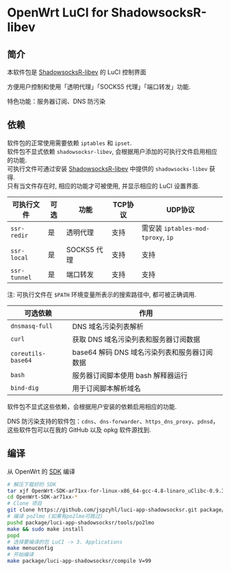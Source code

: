 OpenWrt LuCI for ShadowsocksR-libev
===

简介
---

本软件包是 [ShadowsocksR-libev][openwrt-shadowsocksr] 的 LuCI 控制界面

方便用户控制和使用「透明代理」「SOCKS5 代理」「端口转发」功能.

特色功能：服务器订阅、DNS 防污染

依赖
---
软件包的正常使用需要依赖 `iptables` 和 `ipset`.  
软件包不显式依赖 `shadowsocksr-libev`, 会根据用户添加的可执行文件启用相应的功能.  
可执行文件可通过安装 [ShadowsocksR-libev][openwrt-shadowsocksr] 中提供的 `shadowsocks-libev` 获得.  
只有当文件存在时, 相应的功能才可被使用, 并显示相应的 LuCI 设置界面.  

 可执行文件    | 可选 | 功能        | TCP协议 | UDP协议 
 -------------|------|------------|---------|-----------------------------------
 `ssr-redir`  | 是   | 透明代理    | 支持    | 需安装 `iptables-mod-tproxy`, `ip`
 `ssr-local`  | 是   | SOCKS5 代理 | 支持    | 支持
 `ssr-tunnel` | 是   | 端口转发    | 支持    | 支持

注: 可执行文件在 `$PATH` 环境变量所表示的搜索路径中, 都可被正确调用.

可选依赖               | 作用
-------------------|--------------------
`dnsmasq-full`     | DNS 域名污染列表解析
`curl`             | 获取 DNS 域名污染列表和服务器订阅数据
`coreutils-base64` | base64 解码 DNS 域名污染列表和服务器订阅数据
`bash`             | 服务器订阅脚本使用 bash 解释器运行
`bind-dig`         | 用于订阅脚本解析域名

软件包不显式这些依赖，会根据用户安装的依赖启用相应的功能.

DNS 防污染支持的软件包：`cdns`、`dns-forwarder`、`https_dns_proxy`、`pdnsd`，这些软件包可以在我的 GitHub 以及 opkg 软件源找到.


编译
---

从 OpenWrt 的 [SDK](https://wiki.openwrt.org/doc/howto/obtain.firmware.sdk) 编译  
```bash
# 解压下载好的 SDK
tar xjf OpenWrt-SDK-ar71xx-for-linux-x86_64-gcc-4.8-linaro_uClibc-0.9.33.2.tar.bz2
cd OpenWrt-SDK-ar71xx-*
# Clone 项目
git clone https://github.com/jspzyhl/luci-app-shadowsocksr.git package/luci-app-shadowsocks
# 编译 po2lmo (如果有po2lmo可跳过)
pushd package/luci-app-shadowsocksr/tools/po2lmo
make && sudo make install
popd
# 选择要编译的包 LuCI -> 3. Applications
make menuconfig
# 开始编译
make package/luci-app-shadowsocksr/compile V=99
```

 [openwrt-shadowsocksr]: https://github.com/Hill-98/shadowsocksr-libev_openwrt

[dns-forwarder]: https://github.com/aa65535/openwrt-dns-forwarder
